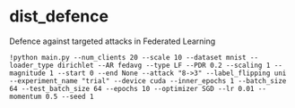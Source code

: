 # dist_defence
Defence against targeted attacks in Federated Learning

```
!python main.py --num_clients 20 --scale 10 --dataset mnist --loader_type dirichlet --AR fedavg --type LF --PDR 0.2 --scaling 1 --magnitude 1 --start 0 --end None --attack "8->3" --label_flipping uni --experiment_name "trial" --device cuda --inner_epochs 1 --batch_size 64 --test_batch_size 64 --epochs 10 --optimizer SGD --lr 0.01 --momentum 0.5 --seed 1 
```
